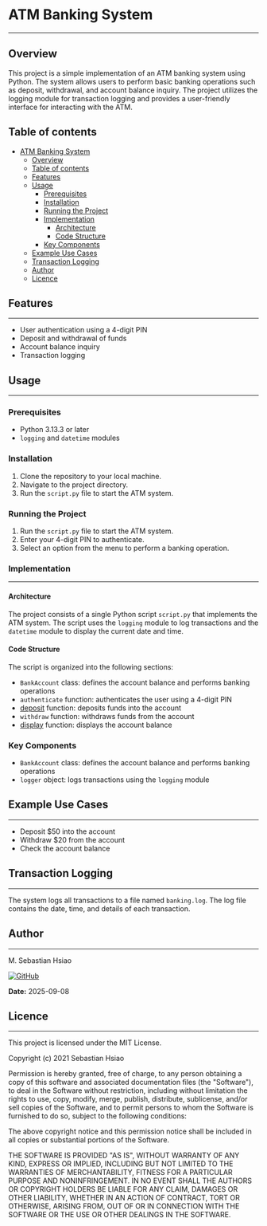 # ATM Banking System
---------------------

## Overview

This project is a simple implementation of an ATM banking system using Python. The system allows users to perform basic banking operations such as deposit, withdrawal, and account balance inquiry. The project utilizes the logging module for transaction logging and provides a user-friendly interface for interacting with the ATM.

## Table of contents

- [ATM Banking System](#atm-banking-system)
  - [Overview](#overview)
  - [Table of contents](#table-of-contents)
  - [Features](#features)
  - [Usage](#usage)
    - [Prerequisites](#prerequisites)
    - [Installation](#installation)
    - [Running the Project](#running-the-project)
    - [Implementation](#implementation)
      - [Architecture](#architecture)
      - [Code Structure](#code-structure)
    - [Key Components](#key-components)
  - [Example Use Cases](#example-use-cases)
  - [Transaction Logging](#transaction-logging)
  - [Author](#author)
  - [Licence](#licence)

## Features
------------

* User authentication using a 4-digit PIN
* Deposit and withdrawal of funds
* Account balance inquiry
* Transaction logging

## Usage
---------

### Prerequisites

* Python 3.13.3 or later
* `logging` and `datetime` modules

### Installation

1. Clone the repository to your local machine.
2. Navigate to the project directory.
3. Run the `script.py` file to start the ATM system.

### Running the Project

1. Run the `script.py` file to start the ATM system.
2. Enter your 4-digit PIN to authenticate.
3. Select an option from the menu to perform a banking operation.

### Implementation
-----------------

#### Architecture

The project consists of a single Python script `script.py` that implements the ATM system. The script uses the `logging` module to log transactions and the `datetime` module to display the current date and time.

#### Code Structure

The script is organized into the following sections:

* `BankAccount` class: defines the account balance and performs banking operations
* `authenticate` function: authenticates the user using a 4-digit PIN
* [deposit](cci:1://file:///Users/matth/AI%20Folder/github_repo/python_projects/atm_logs/SCRIPT.py:43:2-76:53) function: deposits funds into the account
* `withdraw` function: withdraws funds from the account
* [display](cci:1://file:///Users/matth/AI%20Folder/github_repo/python_projects/atm_logs/solution_sample1.py:67:2-68:48) function: displays the account balance

### Key Components

* `BankAccount` class: defines the account balance and performs banking operations
* `logger` object: logs transactions using the `logging` module

## Example Use Cases
---------------------

* Deposit $50 into the account
* Withdraw $20 from the account
* Check the account balance

## Transaction Logging
----------------------

The system logs all transactions to a file named `banking.log`. The log file contains the date, time, and details of each transaction.

## Author
--------

M. Sebastian Hsiao

[![GitHub](https://img.shields.io/badge/GitHub-journilab-blue.svg)](https://github.com/journilab)

**Date:** 2025-09-08

## Licence
-----------

This project is licensed under the MIT License.

Copyright (c) 2021 Sebastian Hsiao

Permission is hereby granted, free of charge, to any person obtaining a copy of this software and associated documentation files (the "Software"), to deal in the Software without restriction, including without limitation the rights to use, copy, modify, merge, publish, distribute, sublicense, and/or sell copies of the Software, and to permit persons to whom the Software is furnished to do so, subject to the following conditions:

The above copyright notice and this permission notice shall be included in all copies or substantial portions of the Software.

THE SOFTWARE IS PROVIDED "AS IS", WITHOUT WARRANTY OF ANY KIND, EXPRESS OR IMPLIED, INCLUDING BUT NOT LIMITED TO THE WARRANTIES OF MERCHANTABILITY, FITNESS FOR A PARTICULAR PURPOSE AND NONINFRINGEMENT. IN NO EVENT SHALL THE AUTHORS OR COPYRIGHT HOLDERS BE LIABLE FOR ANY CLAIM, DAMAGES OR OTHER LIABILITY, WHETHER IN AN ACTION OF CONTRACT, TORT OR OTHERWISE, ARISING FROM, OUT OF OR IN CONNECTION WITH THE SOFTWARE OR THE USE OR OTHER DEALINGS IN THE SOFTWARE.
